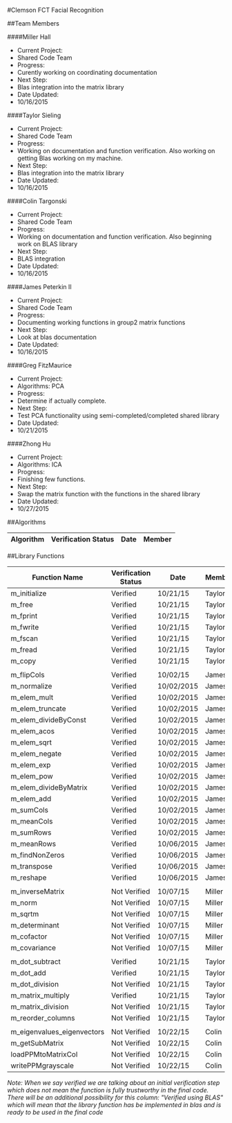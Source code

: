 #Clemson FCT Facial Recognition

##Team Members

####Miller Hall
- Current Project:
 - Shared Code Team
- Progress:
 - Curently working on coordinating documentation
- Next Step:
 - Blas integration into the matrix library
- Date Updated:
 - 10/16/2015

####Taylor Sieling
- Current Project:
 - Shared Code Team
- Progress:
 - Working on documentation and function verification. Also working on getting Blas working on my machine.
- Next Step:
 - Blas integration into the matrix library
- Date Updated:
 - 10/16/2015

####Colin Targonski
- Current Project:
 - Shared Code Team
- Progress:
 - Working on documentation and function verification. Also beginning work on BLAS library
- Next Step:
 - BLAS integration
- Date Updated:
 - 10/16/2015

####James Peterkin II
- Current Project:
 - Shared Code Team
- Progress:
 - Documenting working functions in group2 matrix functions
- Next Step:
 - Look at blas documentation
- Date Updated:
 - 10/16/2015

####Greg FitzMaurice
- Current Project:
 - Algorithms: PCA
- Progress:
 - Determine if actually complete.
- Next Step:
 - Test PCA functionality using semi-completed/completed shared library
- Date Updated:
 - 10/21/2015

####Zhong Hu
- Current Project:
 - Algorithms: ICA
- Progress:
 - Finishing few functions.
- Next Step:
 - Swap the matrix function with the functions in the shared library
- Date Updated:
 - 10/27/2015


##Algorithms

Algorithm                  | Verification Status        | Date       | Member
---                        | ---                        | ---        | ---

##Library Functions

Function Name              | Verification Status        |  Date      | Member
---                        | ---                        |  ---       | ---
m_initialize               | Verified                   | 10/21/15   | Taylor
m_free                     | Verified                   | 10/21/15   | Taylor
m_fprint                   | Verified                   | 10/21/15   | Taylor
m_fwrite                   | Verified                   | 10/21/15   | Taylor
m_fscan                    | Verified                   | 10/21/15   | Taylor
m_fread                    | Verified                   | 10/21/15   | Taylor
m_copy                     | Verified                   | 10/21/15   | Taylor
                           |                            |            | 
m_flipCols                 | Verified                   | 10/02/15   | James
m_normalize                | Verified                   | 10/02/2015 | James
m_elem_mult                | Verified                   | 10/02/2015 | James
m_elem_truncate            | Verified                   | 10/02/2015 | James
m_elem_divideByConst       | Verified                   | 10/02/2015 | James
m_elem_acos                | Verified                   | 10/02/2015 | James
m_elem_sqrt                | Verified                   | 10/02/2015 | James
m_elem_negate              | Verified                   | 10/02/2015 | James
m_elem_exp                 | Verified                   | 10/02/2015 | James
m_elem_pow                 | Verified                   | 10/02/2015 | James
m_elem_divideByMatrix      | Verified                   | 10/02/2015 | James
m_elem_add                 | Verified                   | 10/02/2015 | James
m_sumCols                  | Verified                   | 10/02/2015 | James
m_meanCols                 | Verified                   | 10/02/2015 | James
m_sumRows                  | Verified                   | 10/02/2015 | James
m_meanRows                 | Verified                   | 10/06/2015 | James
m_findNonZeros             | Verified                   | 10/06/2015 | James
m_transpose                | Verified                   | 10/06/2015 | James
m_reshape                  | Verified                   | 10/06/2015 | James
                           |                            |            |
m_inverseMatrix            | Not Verified               | 10/07/15   | Miller
m_norm                     | Not Verified               | 10/07/15   | Miller
m_sqrtm                    | Not Verified               | 10/07/15   | Miller
m_determinant              | Not Verified               | 10/07/15   | Miller
m_cofactor                 | Not Verified               | 10/07/15   | Miller
m_covariance               | Not Verified               | 10/07/15   | Miller
                           |                            |            |
m_dot_subtract             | Verified                   | 10/21/15   | Taylor
m_dot_add                  | Verified                   | 10/21/15   | Taylor
m_dot_division             | Not Verified               | 10/21/15   | Taylor
m_matrix_multiply          | Verified                   | 10/21/15   | Taylor
m_matrix_division          | Not Verified               | 10/21/15   | Taylor
m_reorder_columns          | Not Verified               | 10/21/15   | Taylor
                           |                            |            |
m_eigenvalues_eigenvectors | Not Verified               | 10/22/15   | Colin
m_getSubMatrix             | Not Verified               | 10/22/15   | Colin
loadPPMtoMatrixCol         | Not Verified               | 10/22/15   | Colin
writePPMgrayscale          | Not Verified               | 10/22/15   | Colin

_Note: When we say verified we are talking about an initial verification step which does not mean the function is fully trustworthy in the final code. There will be an additional possibility for this column: "Verified using BLAS" which will mean that the library function has be implemented in blas and is ready to be used in the final code_
